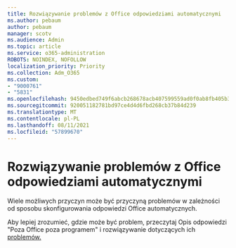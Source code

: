 ```yaml
---
title: Rozwiązywanie problemów z Office odpowiedziami automatycznymi
ms.author: pebaum
author: pebaum
manager: scotv
ms.audience: Admin
ms.topic: article
ms.service: o365-administration
ROBOTS: NOINDEX, NOFOLLOW
localization_priority: Priority
ms.collection: Adm_O365
ms.custom:
- "9000761"
- "5831"
ms.openlocfilehash: 9450edbed749f6abcb268678acb407599559ad0f0ab8fb405b3f772c2371cdea
ms.sourcegitcommit: 920051182781bd97ce4d4d6fbd268cb37b84d239
ms.translationtype: MT
ms.contentlocale: pl-PL
ms.lasthandoff: 08/11/2021
ms.locfileid: "57899670"
---
```

# <a name="troubleshooting-out-of-office-automatic-replies"></a>Rozwiązywanie problemów z Office odpowiedziami automatycznymi

Wiele możliwych przyczyn może być przyczyną problemów w zależności od sposobu skonfigurowania odpowiedzi Office automatycznych.

Aby lepiej zrozumieć, gdzie może być problem, przeczytaj Opis odpowiedzi "Poza Office poza programem" i rozwiązywanie dotyczących ich [problemów.](https://docs.microsoft.com/exchange/troubleshoot/email-delivery/understand-troubleshoot-oof-replies)